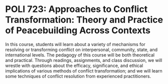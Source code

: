 # POLI 723: Approaches to Conflict Transformation: Theory and Practice of Peacebuilding Across Contexts

In this course, students will learn about a variety of mechanisms for resolving or transforming conflict on interpersonal, community, state, and international levels. The pedagogy of this course will be both theoretical and practical. Through readings, assignments, and class discussion, we will wrestle with questions about the efficacy, significance, and ethical implications of various methods of conflict transformation; and we will learn some techniques of conflict resolution from experienced practitioners.